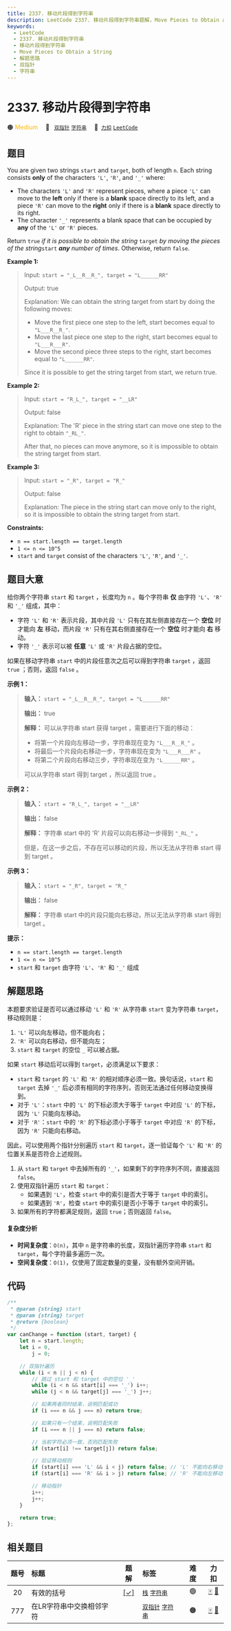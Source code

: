 ```yaml
---
title: 2337. 移动片段得到字符串
description: LeetCode 2337. 移动片段得到字符串题解，Move Pieces to Obtain a String，包含解题思路、复杂度分析以及完整的 JavaScript 代码实现。
keywords:
  - LeetCode
  - 2337. 移动片段得到字符串
  - 移动片段得到字符串
  - Move Pieces to Obtain a String
  - 解题思路
  - 双指针
  - 字符串
---
```


# 2337. 移动片段得到字符串

🟠 <font color=#ffb800>Medium</font>&emsp; 🔖&ensp; [`双指针`](/tag/two-pointers.md) [`字符串`](/tag/string.md)&emsp; 🔗&ensp;[`力扣`](https://leetcode.cn/problems/move-pieces-to-obtain-a-string) [`LeetCode`](https://leetcode.com/problems/move-pieces-to-obtain-a-string)

## 题目

You are given two strings `start` and `target`, both of length `n`. Each
string consists **only** of the characters `'L'`, `'R'`, and `'_'` where:

- The characters `'L'` and `'R'` represent pieces, where a piece `'L'` can move to the **left** only if there is a **blank** space directly to its left, and a piece `'R'` can move to the **right** only if there is a **blank** space directly to its right.
- The character `'_'` represents a blank space that can be occupied by **any** of the `'L'` or `'R'` pieces.

Return `true` _if it is possible to obtain the string_ `target` _by moving the
pieces of the string_`start` _**any** number of times_. Otherwise, return
`false`.

**Example 1:**

> Input: `start = "_L__R__R_", target = "L______RR"`
>
> Output: true
>
> Explanation: We can obtain the string target from start by doing the following moves:
>
> - Move the first piece one step to the left, start becomes equal to `"L___R__R_"`.
> - Move the last piece one step to the right, start becomes equal to `"L___R___R"`.
> - Move the second piece three steps to the right, start becomes equal to `"L______RR"`.
>
> Since it is possible to get the string target from start, we return true.

**Example 2:**

> Input: `start = "R_L_", target = "__LR"`
>
> Output: false
>
> Explanation: The 'R' piece in the string start can move one step to the right to obtain `"_RL_"`.
>
> After that, no pieces can move anymore, so it is impossible to obtain the string target from start.

**Example 3:**

> Input: `start = "_R", target = "R_"`
>
> Output: false
>
> Explanation: The piece in the string start can move only to the right, so it is impossible to obtain the string target from start.

**Constraints:**

- `n == start.length == target.length`
- `1 <= n <= 10^5`
- `start` and `target` consist of the characters `'L'`, `'R'`, and `'_'`.

## 题目大意

给你两个字符串 `start` 和 `target` ，长度均为 `n` 。每个字符串 **仅** 由字符 `'L'`、`'R'` 和 `'_'`
组成，其中：

- 字符 `'L'` 和 `'R'` 表示片段，其中片段 `'L'` 只有在其左侧直接存在一个 **空位** 时才能向 **左** 移动，而片段 `'R'` 只有在其右侧直接存在一个 **空位** 时才能向 **右** 移动。
- 字符 `'_'` 表示可以被 **任意** `'L'` 或 `'R'` 片段占据的空位。

如果在移动字符串 `start` 中的片段任意次之后可以得到字符串 `target` ，返回 `true` ；否则，返回 `false` 。

**示例 1：**

> **输入：** `start = "_L__R__R_", target = "L______RR"`
>
> **输出：** true
>
> **解释：** 可以从字符串 start 获得 target ，需要进行下面的移动：
>
> - 将第一个片段向左移动一步，字符串现在变为 `"L___R__R_"` 。
> - 将最后一个片段向右移动一步，字符串现在变为 `"L___R___R"` 。
> - 将第二个片段向右移动三步，字符串现在变为 `"L______RR"` 。
>
> 可以从字符串 start 得到 target ，所以返回 true 。

**示例 2：**

> **输入：** `start = "R_L_", target = "__LR"`
>
> **输出：** false
>
> **解释：** 字符串 start 中的 'R' 片段可以向右移动一步得到 `"_RL_"` 。
>
> 但是，在这一步之后，不存在可以移动的片段，所以无法从字符串 start 得到 target 。

**示例 3：**

> **输入：** `start = "_R", target = "R_"`
>
> **输出：** false
>
> **解释：** 字符串 start 中的片段只能向右移动，所以无法从字符串 start 得到 target 。

**提示：**

- `n == start.length == target.length`
- `1 <= n <= 10^5`
- `start` 和 `target` 由字符 `'L'`、`'R'` 和 `'_'` 组成

## 解题思路

本题要求验证是否可以通过移动 `'L'` 和 `'R'` 从字符串 `start` 变为字符串 `target`，移动规则是：

1. `'L'` 可以向左移动，但不能向右；
2. `'R'` 可以向右移动，但不能向左；
3. `start` 和 `target` 的空位 `_` 可以被占据。

如果 `start` 移动后可以得到 `target`，必须满足以下要求：

- `start` 和 `target` 的 `'L'` 和 `'R'` 的相对顺序必须一致。换句话说，`start` 和 `target` 去掉 `'_'` 后必须有相同的字符序列，否则无法通过任何移动变换得到。
- 对于 `'L'`：`start` 中的 `'L'` 的下标必须大于等于 `target` 中对应 `'L'` 的下标，因为 `'L'` 只能向左移动。
- 对于 `'R'`：`start` 中的 `'R'` 的下标必须小于等于 `target` 中对应 `'R'` 的下标，因为 `'R'` 只能向右移动。

因此，可以使用两个指针分别遍历 `start` 和 `target`，逐一验证每个 `'L'` 和 `'R'` 的位置关系是否符合上述规则。

1. 从 `start` 和 `target` 中去掉所有的 `'_'`，如果剩下的字符序列不同，直接返回 `false`。
2. 使用双指针遍历 `start` 和 `target`：
   - 如果遇到 `'L'`，检查 `start` 中的索引是否大于等于 `target` 中的索引。
   - 如果遇到 `'R'`，检查 `start` 中的索引是否小于等于 `target` 中的索引。
3. 如果所有的字符都满足规则，返回 `true`；否则返回 `false`。

#### 复杂度分析

- **时间复杂度**：`O(n)`，其中 `n` 是字符串的长度，双指针遍历字符串 `start` 和 `target`，每个字符最多遍历一次。
- **空间复杂度**：`O(1)`，仅使用了固定数量的变量，没有额外空间开销。

## 代码

```javascript
/**
 * @param {string} start
 * @param {string} target
 * @return {boolean}
 */
var canChange = function (start, target) {
	let n = start.length;
	let i = 0,
		j = 0;

	// 双指针遍历
	while (i < n || j < n) {
		// 跳过 start 和 target 中的空位 '_'
		while (i < n && start[i] === '_') i++;
		while (j < n && target[j] === '_') j++;

		// 如果两者同时结束，说明匹配成功
		if (i === n && j === n) return true;

		// 如果只有一个结束，说明匹配失败
		if (i === n || j === n) return false;

		// 当前字符必须一致，否则匹配失败
		if (start[i] !== target[j]) return false;

		// 验证移动规则
		if (start[i] === 'L' && i < j) return false; // 'L' 不能向右移动
		if (start[i] === 'R' && i > j) return false; // 'R' 不能向左移动

		// 移动指针
		i++;
		j++;
	}

	return true;
};
```

## 相关题目

<!-- prettier-ignore -->
| 题号 | 标题 | 题解 | 标签 | 难度 | 力扣 |
| :------: | :------ | :------: | :------ | :------: | :------: |
| 20 | 有效的括号 | [[✓]](/problem/0020.md) |  [`栈`](/tag/stack.md) [`字符串`](/tag/string.md) | 🟢 | [🀄️](https://leetcode.cn/problems/valid-parentheses) [🔗](https://leetcode.com/problems/valid-parentheses) |
| 777 | 在LR字符串中交换相邻字符 |  |  [`双指针`](/tag/two-pointers.md) [`字符串`](/tag/string.md) | 🟠 | [🀄️](https://leetcode.cn/problems/swap-adjacent-in-lr-string) [🔗](https://leetcode.com/problems/swap-adjacent-in-lr-string) |